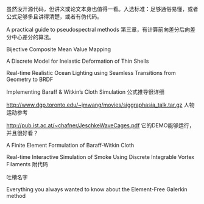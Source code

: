 虽然没开源代码，但讲义或论文本身也值得一看。入选标准：足够通俗易懂，或者公式足够多且讲得清楚，或者有伪代码。

A practical guide to pseudospectral methods 第三章，有计算前向差分后向差分中心差分的算法。

Bijective Composite Mean Value Mapping

A Discrete Model for Inelastic Deformation of Thin Shells

Real-time Realistic Ocean Lighting
using Seamless Transitions from Geometry to BRDF  

Implementing Baraff & Witkin’s Cloth Simulation   公式推导很详细

http://www.dgp.toronto.edu/~jmwang/movies/siggraphasia_talk.tar.gz 人物运动参考

http://pub.ist.ac.at/~chafner/JeschkeWaveCages.pdf 它的DEMO能够运行，并且很好看？

A Finite Element Formulation of Baraff-Witkin Cloth  

Real-time Interactive Simulation of Smoke Using Discrete Integrable Vortex
Filaments   附代码

吐槽名字

Everything you always wanted to know about the Element-Free
Galerkin method  
